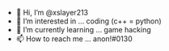 - 👋 Hi, I’m @xslayer213
- 👀 I’m interested in ... coding (c++ = python)
- 🌱 I’m currently learning ... game hacking
- 📫 How to reach me ... anon!#0130

<!---
xslayer213/xslayer213 is a ✨ special ✨ repository because its `README.md` (this file) appears on your GitHub profile.
You can click the Preview link to take a look at your changes.
--->
